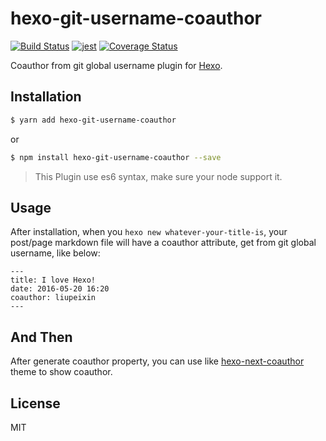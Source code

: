 # hexo-git-username-coauthor

[![Build Status](https://github.com/peixin/hexo-git-username-coauthor/workflows/build/badge.svg)](https://github.com/peixin/hexo-git-username-coauthor/workflows/build/badge.svg) [![jest](https://jestjs.io/img/jest-badge.svg)](https://github.com/facebook/jest) [![Coverage Status](https://coveralls.io/repos/github/peixin/hexo-git-username-coauthor/badge.svg?branch=master)](https://coveralls.io/github/peixin/hexo-git-username-coauthor?branch=master)

Coauthor from git global username plugin for [Hexo](http://hexo.io/).


## Installation

``` bash
$ yarn add hexo-git-username-coauthor
```

or
``` bash
$ npm install hexo-git-username-coauthor --save
```

> This Plugin use es6 syntax, make sure your node support it.

## Usage

After installation, when you `hexo new whatever-your-title-is`, your post/page markdown file will have a coauthor attribute, get from git global username, like below:

```
---
title: I love Hexo!
date: 2016-05-20 16:20
coauthor: liupeixin
---
```

## And Then
After generate coauthor property,  you can use like [hexo-next-coauthor](https://github.com/theme-next/hexo-next-coauthor) theme to show coauthor.


## License

MIT
